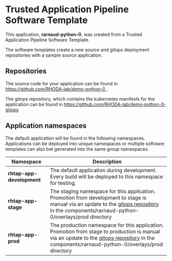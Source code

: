 # Trusted Application Pipeline Software Template

This application, **rarnaud-python-0**, was created from a Trusted Application Pipeline Software Template.

The software templates create a new source and gitops deployment repositories with a sample source application. 

## Repositories

The source code for your application can be found in [https://github.com/RHODA-lab/demo-python-0 ](https://github.com/RHODA-lab/demo-python-0 ).
 
The gitops repository, which contains the kubernetes manifests for the application can be found in 
[https://github.com/RHODA-lab/demo-python-0-gitops ](https://github.com/RHODA-lab/demo-python-0-gitops ) 

## Application namespaces 

The default application will be found in the following namespaces. Applications can be deployed into unique namespaces or multiple software templates can also bet generated into the same group namespaces.  

|  Namespace   |  Description   |  
| -------- | -------- |   
| **rhtap-app-development** | The default application during development. Every build will be deployed to this namespace for testing. | 
| **rhtap-app-stage** | The staging namespace for this application. Promotion from development to stage is manual via an update to the [gitops repository](https://github.com/RHODA-lab/demo-python-0-gitops ) in the components/rarnaud-python-0/overlays/prod directory |  
| **rhtap-app-prod** | The production namespace for this application. Promotion from stage to production is manual via an update to the [gitops repository](https://github.com/RHODA-lab/demo-python-0-gitops ) in the components/rarnaud-python-0/overlays/prod directory | 